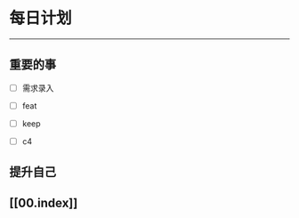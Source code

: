 
# 每日计划
---
## 重要的事

- [ ]  需求录入
- [ ]  feat
- [ ]  keep
- [ ] c4



## 提升自己

  



## [[00.index]]










